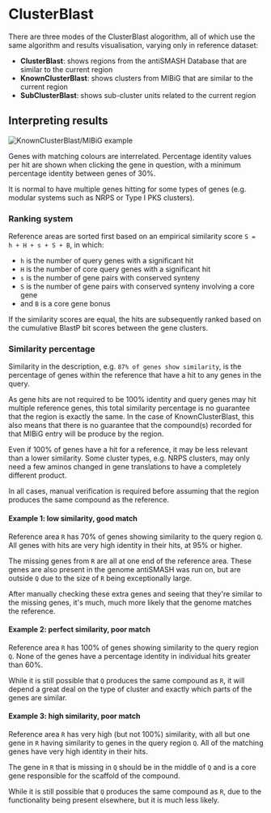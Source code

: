 # ClusterBlast

There are three modes of the ClusterBlast alogorithm, all of which use the same
algorithm and results visualisation, varying only in reference dataset:

* **ClusterBlast**: shows regions from the antiSMASH Database that are similar to the current region
* **KnownClusterBlast**: shows clusters from MIBiG that are similar to the current region
* **SubClusterBlast**: shows sub-cluster units related to the current region

## Interpreting results
![KnownClusterBlast/MIBiG example](/img/knownclusterblast.png)

Genes with matching colours are interrelated.
Percentage identity values per hit are shown when clicking the gene in question,
with a minimum percentage identity between genes of 30%.

It is normal to have multiple genes hitting for some types of genes (e.g. modular systems such as NRPS or Type I PKS clusters).

### Ranking system

Reference areas are sorted first based on an empirical similarity score `S = h + H + s + S + B`, in which:
- `h` is the number of query genes with a significant hit
- `H` is the number of core query genes with a significant hit
- `s` is the number of gene pairs with conserved synteny
- `S` is the number of gene pairs with conserved synteny involving a core gene
- and `B` is a core gene bonus

If the similarity scores are equal, the hits are subsequently ranked based on
the cumulative BlastP bit scores between the gene clusters.

### Similarity percentage

Similarity in the description, e.g. `87% of genes show similarity`,
is the percentage of genes within the reference that have a hit to any genes in the query.

As gene hits are not required to be 100% identity and query genes may hit multiple reference genes,
this total similarity percentage is no guarantee that the region is exactly the same.
In the case of KnownClusterBlast, this also means that there is no guarantee that the compound(s) recorded for that MIBiG entry will be produce by the region.

Even if 100% of genes have a hit for a reference, it may be less relevant than a lower similarity.
Some cluster types, e.g. NRPS clusters, may only need a few aminos changed in gene translations to have a completely different product.

In all cases, manual verification is required before assuming that the region produces the same compound as the reference.

#### Example 1: low similarity, good match
Reference area `R` has 70% of genes showing similarity to the query region `Q`.
All genes with hits are very high identity in their hits, at 95% or higher.

The missing genes from `R` are all at one end of the reference area.
These genes are also present in the genome antiSMASH was run on,
but are outside `Q` due to the size of `R` being exceptionally large.

After manually checking these extra genes and seeing that they're similar to the missing genes,
it's much, much more likely that the genome matches the reference.

#### Example 2: perfect similarity, poor match
Reference area `R` has 100% of genes showing similarity to the query region `Q`.
None of the genes have a percentage identity in individual hits greater than 60%.

While it is still possible that `Q` produces the same compound as `R`,
it will depend a great deal on the type of cluster and exactly which parts of the genes are similar.

#### Example 3: high similarity, poor match
Reference area `R` has very high (but not 100%) similarity, with all but one gene in `R` having similarity to genes in the query region `Q`.
All of the matching genes have very high identity in their hits.

The gene in `R` that is missing in `Q` should be in the middle of `Q` and is a core gene responsible for the scaffold of the compound.

While it is still possible that `Q` produces the same compound as `R`, due to the functionality being present elsewhere, but it is much less likely.
